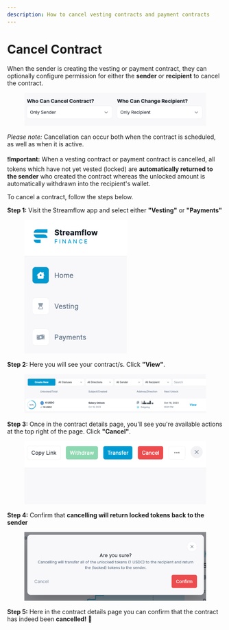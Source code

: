 ```yaml
---
description: How to cancel vesting contracts and payment contracts
---
```


# Cancel Contract

When the sender is creating the vesting or payment contract, they can optionally configure permission for either the **sender** or **recipient** to cancel the contract.&#x20;

<figure><img src="../.gitbook/assets/image (31).png" alt=""><figcaption></figcaption></figure>

_Please note:_ Cancellation can occur both when the contract is scheduled, as well as when it is active.  \
\
:exclamation:**Important:** When a vesting contract or payment contract is cancelled, all tokens which have not yet vested (locked) are **automatically returned to the sender** who created the contract whereas the unlocked amount is automatically withdrawn into the recipient's wallet.

To cancel a contract, follow the steps below.

**Step 1:** Visit the Streamflow app and select either **"Vesting"** or **"Payments"** &#x20;

<figure><img src="../.gitbook/assets/image (25).png" alt=""><figcaption></figcaption></figure>

**Step 2:** Here you will see your contract/s. Click **"View"**.

<figure><img src="../.gitbook/assets/image (32).png" alt=""><figcaption></figcaption></figure>

**Step 3:** Once in the contract details page, you'll see you're available actions at the top right of the page. Click **"Cancel"**.

<figure><img src="../.gitbook/assets/image (33).png" alt=""><figcaption></figcaption></figure>

**Step 4:** Confirm that **cancelling will return locked tokens back to the sender**&#x20;

<figure><img src="../.gitbook/assets/image (36).png" alt=""><figcaption></figcaption></figure>

**Step 5:** Here in the contract details page you can confirm that the contract has indeed been **cancelled!** :tada:
